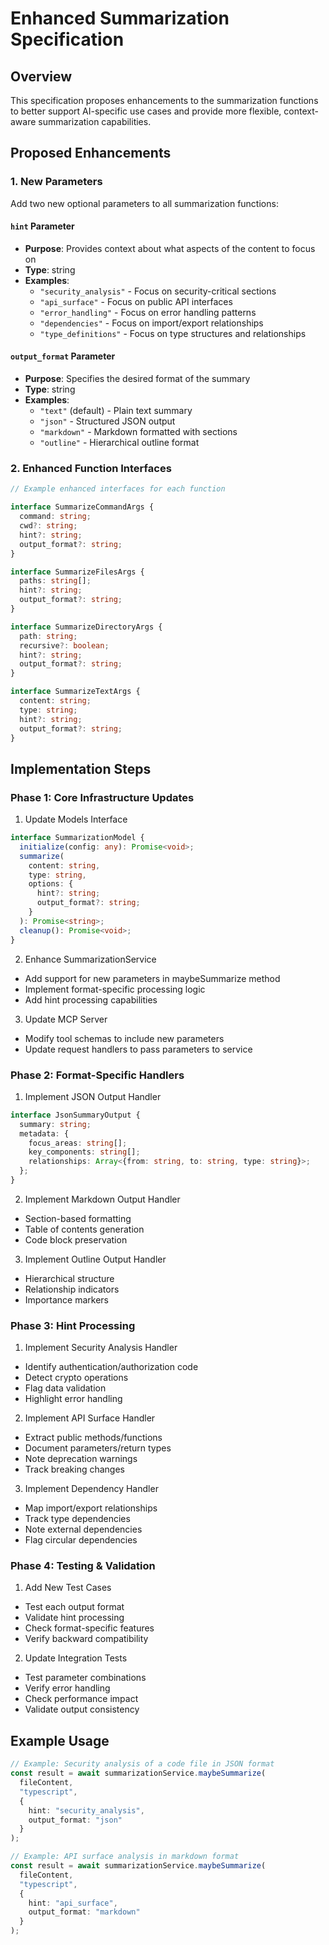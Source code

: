 # Enhanced Summarization Specification

## Overview

This specification proposes enhancements to the summarization functions to better support AI-specific use cases and provide more flexible, context-aware summarization capabilities.

## Proposed Enhancements

### 1. New Parameters

Add two new optional parameters to all summarization functions:

#### `hint` Parameter
- **Purpose**: Provides context about what aspects of the content to focus on
- **Type**: string
- **Examples**:
  - `"security_analysis"` - Focus on security-critical sections
  - `"api_surface"` - Focus on public API interfaces
  - `"error_handling"` - Focus on error handling patterns
  - `"dependencies"` - Focus on import/export relationships
  - `"type_definitions"` - Focus on type structures and relationships

#### `output_format` Parameter
- **Purpose**: Specifies the desired format of the summary
- **Type**: string
- **Examples**:
  - `"text"` (default) - Plain text summary
  - `"json"` - Structured JSON output
  - `"markdown"` - Markdown formatted with sections
  - `"outline"` - Hierarchical outline format

### 2. Enhanced Function Interfaces

```typescript
// Example enhanced interfaces for each function

interface SummarizeCommandArgs {
  command: string;
  cwd?: string;
  hint?: string;
  output_format?: string;
}

interface SummarizeFilesArgs {
  paths: string[];
  hint?: string;
  output_format?: string;
}

interface SummarizeDirectoryArgs {
  path: string;
  recursive?: boolean;
  hint?: string;
  output_format?: string;
}

interface SummarizeTextArgs {
  content: string;
  type: string;
  hint?: string;
  output_format?: string;
}
```

## Implementation Steps

### Phase 1: Core Infrastructure Updates

1. Update Models Interface
```typescript
interface SummarizationModel {
  initialize(config: any): Promise<void>;
  summarize(
    content: string,
    type: string,
    options: {
      hint?: string;
      output_format?: string;
    }
  ): Promise<string>;
  cleanup(): Promise<void>;
}
```

2. Enhance SummarizationService
- Add support for new parameters in maybeSummarize method
- Implement format-specific processing logic
- Add hint processing capabilities

3. Update MCP Server
- Modify tool schemas to include new parameters
- Update request handlers to pass parameters to service

### Phase 2: Format-Specific Handlers

1. Implement JSON Output Handler
```typescript
interface JsonSummaryOutput {
  summary: string;
  metadata: {
    focus_areas: string[];
    key_components: string[];
    relationships: Array<{from: string, to: string, type: string}>;
  };
}
```

2. Implement Markdown Output Handler
- Section-based formatting
- Table of contents generation
- Code block preservation

3. Implement Outline Output Handler
- Hierarchical structure
- Relationship indicators
- Importance markers

### Phase 3: Hint Processing

1. Implement Security Analysis Handler
- Identify authentication/authorization code
- Detect crypto operations
- Flag data validation
- Highlight error handling

2. Implement API Surface Handler
- Extract public methods/functions
- Document parameters/return types
- Note deprecation warnings
- Track breaking changes

3. Implement Dependency Handler
- Map import/export relationships
- Track type dependencies
- Note external dependencies
- Flag circular dependencies

### Phase 4: Testing & Validation

1. Add New Test Cases
- Test each output format
- Validate hint processing
- Check format-specific features
- Verify backward compatibility

2. Update Integration Tests
- Test parameter combinations
- Verify error handling
- Check performance impact
- Validate output consistency

## Example Usage

```typescript
// Example: Security analysis of a code file in JSON format
const result = await summarizationService.maybeSummarize(
  fileContent,
  "typescript",
  {
    hint: "security_analysis",
    output_format: "json"
  }
);

// Example: API surface analysis in markdown format
const result = await summarizationService.maybeSummarize(
  fileContent,
  "typescript",
  {
    hint: "api_surface",
    output_format: "markdown"
  }
);
```
